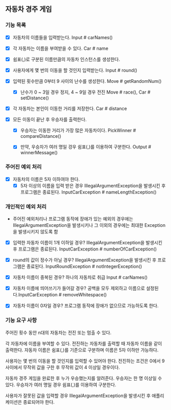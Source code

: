 ## 자동차 경주 게임

### 기능 목록
- [x] 자동차의 이름들을 입력받는다. Input # carNames()
- [x] 각 자동차는 이름을 부여받을 수 있다. Car # name
- [x] 쉼표(,)로 구분된 이름만큼의 자동차 인스턴스를 생성한다.

- [x] 사용자에게 몇 번의 이동을 할 것인지 입력받는다. Input # round()
- [x] 입력된 횟수만큼 0부터 9 사이의 난수를 생성한다. Move # getRandomNum()
    - [x] 난수가 0 ~ 3일 경우 정지, 4 ~ 9일 경우 전진 Move # race(), Car # setDistance()
- [x] 각 자동차는 본인이 이동한 거리를 저장한다. Car # distance
- [x] 모든 이동이 끝난 후 우승자를 출력한다.
  - [x] 우승자는 이동한 거리가 가장 많은 자동차이다. PickWinner # compareDistance()
  - [x] 만약, 우승자가 여러 명일 겅우 쉼표(,)를 이용하여 구분한다. Output # winnerMessage()


### 주어진 예외 처리
- [x] 자동차의 이름은 5자 이하여야 한다.
  - [x] 5자 이상의 이름을 입력 받은 경우 IllegalArgumentException을 발생시킨 후 프로그램은 종료된다. InputCarException # nameLengthException()

### 개인적인 예외 처리
* 주어진 예외처리나 프로그램 동작에 장애가 있는 예외의 경우에는 IllegalArgumentException을 발생시키나 그 이외의 경우에는 최대한 Exception을 발생시키지 않도록 함
- [x] 입력한 자동차 이름이 1개 이하일 경우? IllegalArgumentException을 발생시킨 후 프로그램은 종료된다. InputCarException # numberOfCarException()
- [x] round의 값이 정수가 아닐 경우? IllegalArgumentException을 발생시킨 후 프로그램은 종료된다. InputRoundException # notIntegerException()
- [x] 자동차 이름이 중복된 경우? 하나의 자동차로 취급 Input # carNames()
- [x] 자동차 이름에 띄어쓰기가 들어갈 경우? 공백을 모두 제외하고 이름으로 설정된다.InputCarException # removeWhitespace()
- [x] 자동차 이름이 0자일 경우? 프로그램 동작에 장애가 없으므로 가능하도록 한다.

    
### 기능 요구 사항
주어진 횟수 동안 n대의 자동차는 전진 또는 멈출 수 있다.

각 자동차에 이름을 부여할 수 있다. 
전진하는 자동차를 출력할 때 자동차 이름을 같이 출력한다.
자동차 이름은 쉼표(,)를 기준으로 구분하며 이름은 5자 이하만 가능하다.

사용자는 몇 번의 이동을 할 것인지를 입력할 수 있어야 한다.
전진하는 조건은 0에서 9 사이에서 무작위 값을 구한 후 무작위 값이 4 이상일 경우이다.

자동차 경주 게임을 완료한 후 누가 우승했는지를 알려준다.
우승자는 한 명 이상일 수 있다.
우승자가 여러 명일 경우 쉼표(,)를 이용하여 구분한다.

사용자가 잘못된 값을 입력할 경우 IllegalArgumentException을 발생시킨 후 애플리케이션은 종료되어야 한다.
